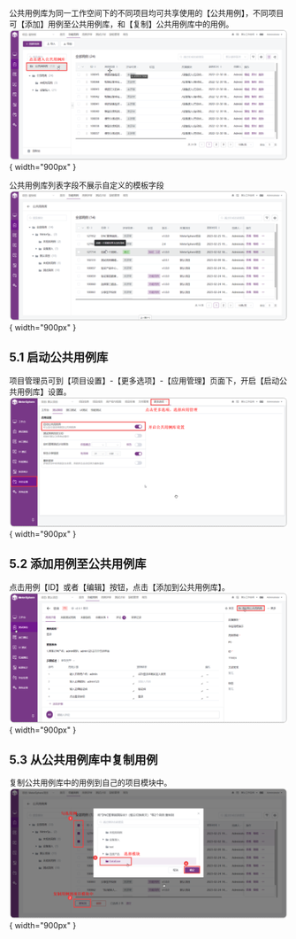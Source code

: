 公共用例库为同一工作空间下的不同项目均可共享使用的【公共用例】，不同项目可【添加】用例至公共用例库，和【复制】公共用例库中的用例。
![!公共用例库入口](../../../img/track/公共用例库入口.png){ width="900px" }

公共用例库列表字段不展示自定义的模板字段
![!公共用例库页面](../../../img/track/公共用例库页面.png){ width="900px" }

## 5.1 启动公共用例库
项目管理员可到【项目设置】-【更多选项】-【应用管理】页面下，开启【启动公共用例库】设置。
![!公共用例库选择数据](../../../img/track/启动公共用例库.png){ width="900px" }

## 5.2 添加用例至公共用例库
点击用例【ID】或者【编辑】按钮，点击【添加到公共用例库】。
![!添加用例至公共用例库](../../../img/track/添加到公共用例库.png){ width="900px" }

## 5.3 从公共用例库中复制用例

复制公共用例库中的用例到自己的项目模块中。
![!公共用例库批量处理](../../../img/track/复制公共用例库中的用例.png){ width="900px" }